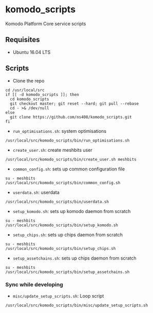 # komodo_scripts

Komodo Platform Core service scripts

## Requisites

- Ubuntu 16.04 LTS

## Scripts

- Clone the repo
```
cd /usr/local/src
if [[ -d komodo_scripts ]]; then
  cd komodo_scripts
  git checkout master; git reset --hard; git pull --rebase
  cd - >& /dev/null
else
  git clone https://github.com/ns408/komodo_scripts.git
fi
```

- `run_optimisations.sh`: system optimisations
```
/usr/local/src/komodo_scripts/bin/run_optimisations.sh
```

- `create_user.sh`: create meshbits user
```
/usr/local/src/komodo_scripts/bin/create_user.sh meshbits
```

- `common_config.sh`: sets up common configuration file
```
su - meshbits
/usr/local/src/komodo_scripts/bin/common_config.sh
```

- `userdata.sh`: userdata
```
/usr/local/src/komodo_scripts/bin/userdata.sh
```

- `setup_komodo.sh`: sets up komodo daemon from scratch
```
su - meshbits
/usr/local/src/komodo_scripts/bin/setup_komodo.sh
```

- `setup_chips.sh`: sets up chips daemon from scratch
```
su - meshbits
/usr/local/src/komodo_scripts/bin/setup_chips.sh
```

- `setup_assetchains.sh`: sets up chips daemon from scratch
```
su - meshbits
/usr/local/src/komodo_scripts/bin/setup_assetchains.sh
```


### Sync while developing

- `misc/update_setup_scripts.sh`: Loop script
```
/usr/local/src/komodo_scripts/bin/misc/update_setup_scripts.sh
```
